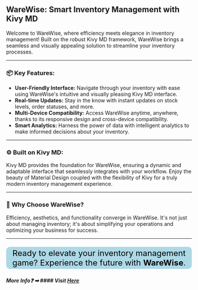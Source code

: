 ## **WareWise: Smart Inventory Management with Kivy MD**

Welcome to WareWise, where efficiency meets elegance in inventory management! Built on the robust Kivy MD framework, WareWise brings a seamless and visually appealing solution to streamline your inventory processes.

----
### 📦 **Key Features:**

- **User-Friendly Interface:** Navigate through your inventory with ease using WareWise's intuitive and visually pleasing Kivy MD interface.
- **Real-time Updates:** Stay in the know with instant updates on stock levels, order statuses, and more.
- **Multi-Device Compatibility:** Access WareWise anytime, anywhere, thanks to its responsive design and cross-device compatibility.
- **Smart Analytics:** Harness the power of data with intelligent analytics to make informed decisions about your inventory.
----
### ⚙️ **Built on Kivy MD:**

Kivy MD provides the foundation for WareWise, ensuring a dynamic and adaptable interface that seamlessly integrates with your workflow. Enjoy the beauty of Material Design coupled with the flexibility of Kivy for a truly modern inventory management experience.  

----
### 🚀 **Why Choose WareWise?**

Efficiency, aesthetics, and functionality converge in WareWise. It's not just about managing inventory; it's about simplifying your operations and optimizing your business for success.

----  

<p style = "background-color:lightblue;color:black; border-radius:10px; padding:4px;text-align:center;font-size:22px">Ready to elevate your inventory management game? Experience the future with <b>WareWise</b>.</p>

#### ***More Info❓ ➡ #### Visit [Here](Info.md)***